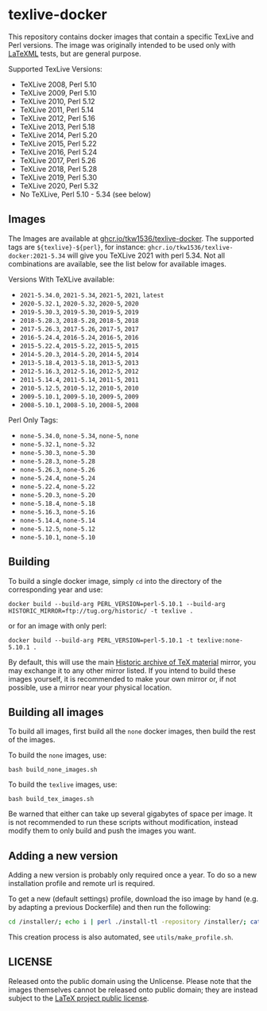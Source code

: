 # texlive-docker

This repository contains docker images that contain a specific TexLive and Perl versions.
The image was originally intended to be used only with [LaTeXML](https://github.com/brucemiller/LaTeXML) tests, but are general purpose. 

Supported TexLive Versions:

- TeXLive 2008, Perl 5.10
- TeXLive 2009, Perl 5.10
- TeXLive 2010, Perl 5.12
- TeXLive 2011, Perl 5.14
- TeXLive 2012, Perl 5.16
- TeXLive 2013, Perl 5.18
- TeXLive 2014, Perl 5.20
- TeXLive 2015, Perl 5.22
- TeXLive 2016, Perl 5.24
- TeXLive 2017, Perl 5.26
- TeXLive 2018, Perl 5.28
- TeXLive 2019, Perl 5.30
- TeXLive 2020, Perl 5.32
- No TeXLive, Perl 5.10 - 5.34 (see below)

## Images

The Images are available at [ghcr.io/tkw1536/texlive-docker](ghcr.io/tkw1536/texlive-docker). 
The supported tags are `${texlive}-${perl}`, for instance: `ghcr.io/tkw1536/texlive-docker:2021-5.34` will give you TeXLive 2021 with perl 5.34.
Not all combinations are available, see the list below for available images.

Versions With TeXLive available:

- `2021-5.34.0`, `2021-5.34`, `2021-5`, `2021`, `latest`
- `2020-5.32.1`, `2020-5.32`, `2020-5`, `2020`
- `2019-5.30.3`, `2019-5.30`, `2019-5`, `2019`
- `2018-5.28.3`, `2018-5.28`, `2018-5`, `2018`
- `2017-5.26.3`, `2017-5.26`, `2017-5`, `2017`
- `2016-5.24.4`, `2016-5.24`, `2016-5`, `2016`
- `2015-5.22.4`, `2015-5.22`, `2015-5`, `2015`
- `2014-5.20.3`, `2014-5.20`, `2014-5`, `2014`
- `2013-5.18.4`, `2013-5.18`, `2013-5`, `2013`
- `2012-5.16.3`, `2012-5.16`, `2012-5`, `2012`
- `2011-5.14.4`, `2011-5.14`, `2011-5`, `2011`
- `2010-5.12.5`, `2010-5.12`, `2010-5`, `2010`
- `2009-5.10.1`, `2009-5.10`, `2009-5`, `2009`
- `2008-5.10.1`, `2008-5.10`, `2008-5`, `2008`

Perl Only Tags:

 - `none-5.34.0`, `none-5.34`, `none-5`, `none`
 - `none-5.32.1`, `none-5.32`
 - `none-5.30.3`, `none-5.30`
 - `none-5.28.3`, `none-5.28`
 - `none-5.26.3`, `none-5.26`
 - `none-5.24.4`, `none-5.24`
 - `none-5.22.4`, `none-5.22`
 - `none-5.20.3`, `none-5.20`
 - `none-5.18.4`, `none-5.18`
 - `none-5.16.3`, `none-5.16`
 - `none-5.14.4`, `none-5.14`
 - `none-5.12.5`, `none-5.12`
 - `none-5.10.1`, `none-5.10`

## Building

To build a single docker image, simply `cd` into the directory of the corresponding year and use:

```
docker build --build-arg PERL_VERSION=perl-5.10.1 --build-arg HISTORIC_MIRROR=ftp://tug.org/historic/ -t texlive .
```

or for an image with only perl:

```
docker build --build-arg PERL_VERSION=perl-5.10.1 -t texlive:none-5.10.1 .
```

By default, this will use the main [Historic archive of TeX material](https://tug.org/historic/) mirror, you may exchange it to any other mirror listed. 
If you intend to build these images yourself, it is recommended to make your own mirror or, if not possible, use a mirror near your physical location. 

## Building all images

To build all images, first build all the `none` docker images, then build the rest of the images.

To build the `none` images, use:

    bash build_none_images.sh

To build the `texlive` images, use:

    bash build_tex_images.sh

Be warned that either can take up several gigabytes of space per image.
It is not recommended to run these scripts without modification, instead modify them to only build and push the images you want.

## Adding a new version

Adding a new version is probably only required once a year. 
To do so a new installation profile and remote url is required.

To get a new (default settings) profile, download the iso image by hand (e.g. by adapting a previous Dockerfile) and then run the following:

```bash
cd /installer/; echo i | perl ./install-tl -repository /installer/; cat /usr/local/texlive/*/tlpkg/texlive.profile
```

This creation process is also automated, see `utils/make_profile.sh`. 

## LICENSE

Released onto the public domain using the Unlicense. 
Please note that the images themselves cannot be released onto public domain; they are instead subject to the [LaTeX project public license](https://www.latex-project.org/lppl/).